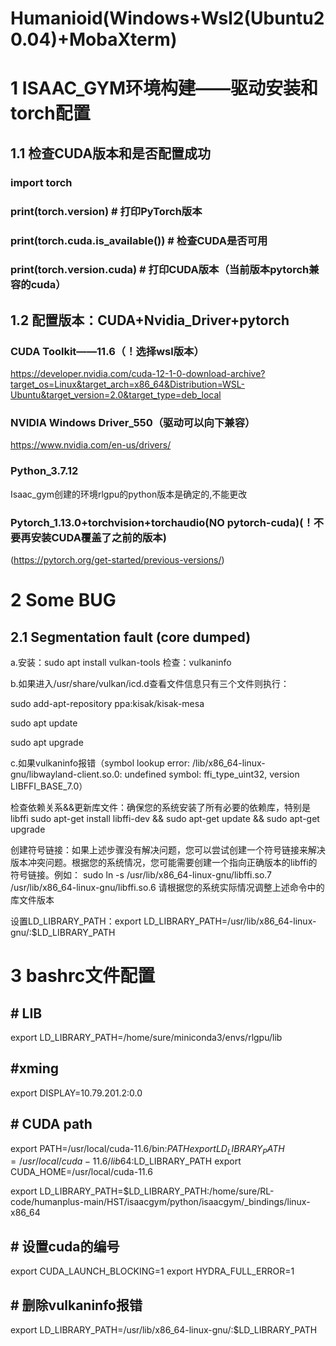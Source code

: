 # Humanioid(Windows+Wsl2(Ubuntu20.04)+MobaXterm)

# 1 ISAAC_GYM环境构建——驱动安装和torch配置

## 1.1 检查CUDA版本和是否配置成功
### import torch

### print(torch.__version__)  # 打印PyTorch版本
### print(torch.cuda.is_available())  # 检查CUDA是否可用
### print(torch.version.cuda)  # 打印CUDA版本（当前版本pytorch兼容的cuda）

## 1.2 配置版本：CUDA+Nvidia_Driver+pytorch

### CUDA Toolkit——11.6（！选择wsl版本）
https://developer.nvidia.com/cuda-12-1-0-download-archive?target_os=Linux&target_arch=x86_64&Distribution=WSL-Ubuntu&target_version=2.0&target_type=deb_local

### NVIDIA Windows Driver_550（驱动可以向下兼容）
https://www.nvidia.com/en-us/drivers/

### Python_3.7.12
Isaac_gym创建的环境rlgpu的python版本是确定的,不能更改

### Pytorch_1.13.0+torchvision+torchaudio(NO pytorch-cuda)(！不要再安装CUDA覆盖了之前的版本)
(https://pytorch.org/get-started/previous-versions/)


# 2 Some BUG
## 2.1 Segmentation fault (core dumped)
a.安装：sudo apt install vulkan-tools
检查：vulkaninfo

b.如果进入/usr/share/vulkan/icd.d查看文件信息只有三个文件则执行：

sudo add-apt-repository ppa:kisak/kisak-mesa

sudo apt update

sudo apt upgrade

c.如果vulkaninfo报错（symbol lookup error: /lib/x86_64-linux-gnu/libwayland-client.so.0: undefined symbol: ffi_type_uint32, version LIBFFI_BASE_7.0）

检查依赖关系&&更新库文件：确保您的系统安装了所有必要的依赖库，特别是libffi
sudo apt-get install libffi-dev && sudo apt-get update && sudo apt-get upgrade

创建符号链接：如果上述步骤没有解决问题，您可以尝试创建一个符号链接来解决版本冲突问题。根据您的系统情况，您可能需要创建一个指向正确版本的libffi的符号链接。例如：
sudo ln -s /usr/lib/x86_64-linux-gnu/libffi.so.7 /usr/lib/x86_64-linux-gnu/libffi.so.6
请根据您的系统实际情况调整上述命令中的库文件版本

设置LD_LIBRARY_PATH：export LD_LIBRARY_PATH=/usr/lib/x86_64-linux-gnu/:$LD_LIBRARY_PATH

# 3 bashrc文件配置
## # LIB
export LD_LIBRARY_PATH=/home/sure/miniconda3/envs/rlgpu/lib

## #xming
export DISPLAY=10.79.201.2:0.0

## # CUDA path
export PATH=/usr/local/cuda-11.6/bin:$PATH
export LD_LIBRARY_PATH=/usr/local/cuda-11.6/lib64:$LD_LIBRARY_PATH
export CUDA_HOME=/usr/local/cuda-11.6


export LD_LIBRARY_PATH=$LD_LIBRARY_PATH:/home/sure/RL-code/humanplus-main/HST/isaacgym/python/isaacgym/_bindings/linux-x86_64

## # 设置cuda的编号
export CUDA_LAUNCH_BLOCKING=1
export HYDRA_FULL_ERROR=1

## # 删除vulkaninfo报错
export LD_LIBRARY_PATH=/usr/lib/x86_64-linux-gnu/:$LD_LIBRARY_PATH
